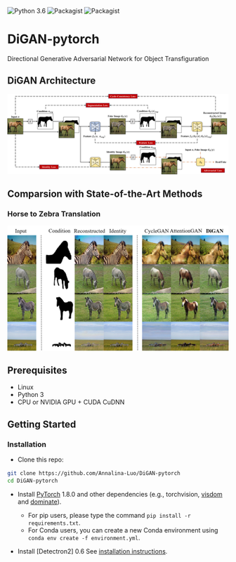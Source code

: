 ![Python 3.6](https://img.shields.io/badge/python-3.6-green.svg)
![Packagist](https://img.shields.io/badge/Pytorch-1.8.0-red.svg)
![Packagist](https://img.shields.io/badge/Detectron2-0.6-red.svg)

# DiGAN-pytorch
 Directional Generative Adversarial Network for Object Transfiguration
## DiGAN Architecture
![Architecture](./imgs/architecture.png)
## Comparsion with State-of-the-Art Methods
### Horse to Zebra Translation
![Result](./imgs/zebra.png)

## Prerequisites
- Linux
- Python 3
- CPU or NVIDIA GPU + CUDA CuDNN

## Getting Started
### Installation

- Clone this repo:
```bash
git clone https://github.com/Annalina-Luo/DiGAN-pytorch
cd DiGAN-pytorch
```

- Install [PyTorch](http://pytorch.org) 1.8.0 and other dependencies (e.g., torchvision, [visdom](https://github.com/facebookresearch/visdom) and [dominate](https://github.com/Knio/dominate)).
  - For pip users, please type the command `pip install -r requirements.txt`.
  - For Conda users, you can create a new Conda environment using `conda env create -f environment.yml`.

- Install [Detectron2] 0.6
See [installation instructions](https://detectron2.readthedocs.io/tutorials/install.html).
